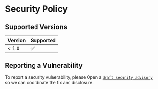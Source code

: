 Security Policy
===============

Supported Versions
------------------

| Version | Supported          |
| ------- | ------------------ |
| < 1.0   | :white_check_mark: |

Reporting a Vulnerability
-------------------------

To report a security vulnerability, please Open a [`draft security advisory`](https://github.com/nivseb/lara-monitor/security/advisories/new)
so we can coordinate the fix and disclosure.
